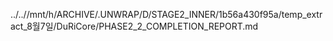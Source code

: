 ../..//mnt/h/ARCHIVE/.UNWRAP/D/STAGE2_INNER/1b56a430f95a/temp_extract_8월7일/DuRiCore/PHASE2_2_COMPLETION_REPORT.md